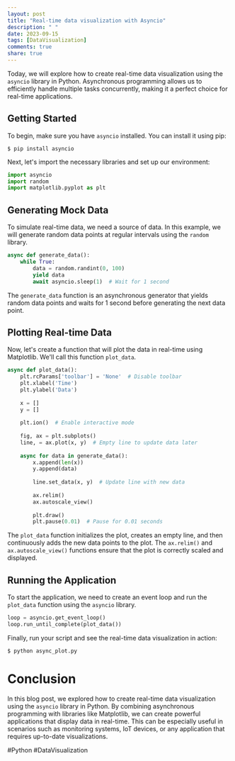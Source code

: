 ```yaml
---
layout: post
title: "Real-time data visualization with Asyncio"
description: " "
date: 2023-09-15
tags: [DataVisualization]
comments: true
share: true
---
```


Today, we will explore how to create real-time data visualization using the `asyncio` library in Python. Asynchronous programming allows us to efficiently handle multiple tasks concurrently, making it a perfect choice for real-time applications.

## Getting Started

To begin, make sure you have `asyncio` installed. You can install it using pip:

```
$ pip install asyncio
```

Next, let's import the necessary libraries and set up our environment:

```python
import asyncio
import random
import matplotlib.pyplot as plt
```

## Generating Mock Data

To simulate real-time data, we need a source of data. In this example, we will generate random data points at regular intervals using the `random` library.

```python
async def generate_data():
    while True:
        data = random.randint(0, 100)
        yield data
        await asyncio.sleep(1)  # Wait for 1 second
```

The `generate_data` function is an asynchronous generator that yields random data points and waits for 1 second before generating the next data point.

## Plotting Real-time Data

Now, let's create a function that will plot the data in real-time using Matplotlib. We'll call this function `plot_data`.

```python
async def plot_data():
    plt.rcParams['toolbar'] = 'None'  # Disable toolbar
    plt.xlabel('Time')
    plt.ylabel('Data')
    
    x = []
    y = []
    
    plt.ion()  # Enable interactive mode
    
    fig, ax = plt.subplots()
    line, = ax.plot(x, y)  # Empty line to update data later
    
    async for data in generate_data():
        x.append(len(x))
        y.append(data)
        
        line.set_data(x, y)  # Update line with new data
        
        ax.relim()
        ax.autoscale_view()
        
        plt.draw()
        plt.pause(0.01)  # Pause for 0.01 seconds
```

The `plot_data` function initializes the plot, creates an empty line, and then continuously adds the new data points to the plot. The `ax.relim()` and `ax.autoscale_view()` functions ensure that the plot is correctly scaled and displayed.

## Running the Application

To start the application, we need to create an event loop and run the `plot_data` function using the `asyncio` library.

```python
loop = asyncio.get_event_loop()
loop.run_until_complete(plot_data())
```

Finally, run your script and see the real-time data visualization in action:

```
$ python async_plot.py
```

# Conclusion

In this blog post, we explored how to create real-time data visualization using the `asyncio` library in Python. By combining asynchronous programming with libraries like Matplotlib, we can create powerful applications that display data in real-time. This can be especially useful in scenarios such as monitoring systems, IoT devices, or any application that requires up-to-date visualizations.

\#Python \#DataVisualization